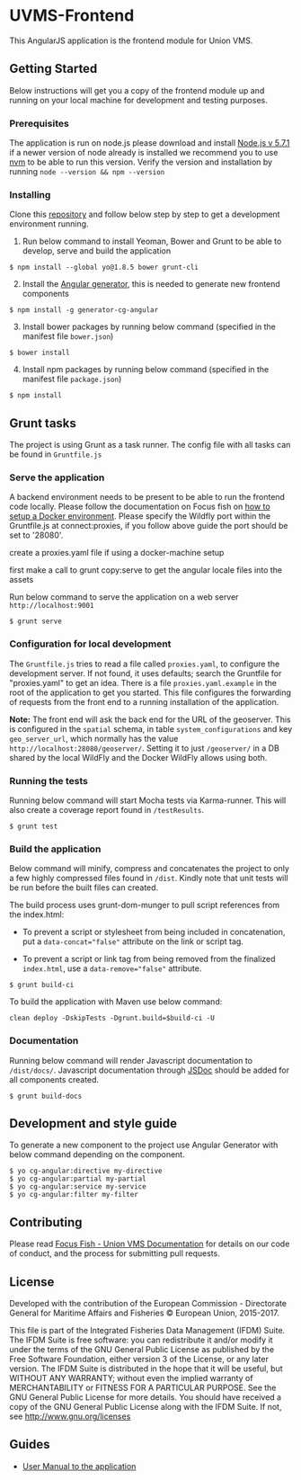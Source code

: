 # UVMS-Frontend

This AngularJS application is the frontend module for Union VMS.


## Getting Started

Below instructions will get you a copy of the frontend module up and running on your local machine for development and testing purposes.


### Prerequisites

The application is run on node.js please download and install [Node.js v 5.7.1](https://nodejs.org/download/release/v5.7.1/) if a newer version of node already is installed we recommend you to use [nvm](https://github.com/creationix/nvm) to be able to run this version. Verify the version and installation by running `node --version && npm --version`


### Installing

Clone this [repository](https://github.com/UnionVMS/UVMS-Frontend.git) and follow below step by step to get a development environment running.

1. Run below command to install Yeoman, Bower and Grunt to be able to develop, serve and build the application

```
$ npm install --global yo@1.8.5 bower grunt-cli
```

2. Install the [Angular generator](https://github.com/cgross/generator-cg-angular), this is needed to generate new frontend components

```
$ npm install -g generator-cg-angular
```

3. Install bower packages by running below command (specified in the manifest file `bower.json`)

```
$ bower install
```

4. Install npm packages by running below command (specified in the manifest file `package.json`)

```
$ npm install
```

## Grunt tasks

The project is using Grunt as a task runner. The config file with all tasks can be found in `Gruntfile.js`

### Serve the application

A backend environment needs to be present to be able to run the frontend code locally. Please follow the documentation on Focus fish on [how to setup a Docker environment](https://focusfish.atlassian.net/wiki/display/UVMS/Docker+Installation). Please specify the Wildfly port within the Gruntfile.js at connect:proxies, if you follow above guide the port should be set to '28080'.

create a proxies.yaml file if using a docker-machine setup

first make a call to grunt copy:serve to get the angular locale files into the assets

Run below command to serve the application on a web server `http://localhost:9001`

```
$ grunt serve
```

### Configuration for local development

The `Gruntfile.js` tries to read a file called `proxies.yaml`, to configure the development server. If not found, it uses defaults; search the Gruntfile for "proxies.yaml" to get an idea.
There is a file `proxies.yaml.example` in the root of the application to get you started.
This file configures the forwarding of requests from the front end to a running installation of the application.

**Note:** The front end will ask the back end for the URL of the geoserver. This is configured in the `spatial` schema, in table `system_configurations` and key `geo_server_url`,
which normally has the value `http://localhost:28080/geoserver/`. Setting it to just `/geoserver/` in a DB shared by the local WildFly and the Docker WildFly allows using both.

### Running the tests

Running below command will start Mocha tests via Karma-runner. This will also create a coverage report found in `/testResults`.

```
$ grunt test
```

### Build the application

Below command will minify, compress and concatenates the project to only a few highly compressed files found in `/dist`. Kindly note that unit tests will be run before the built files can created.

The build process uses grunt-dom-munger to pull script references from the index.html:

* To prevent a script or stylesheet from being included in concatenation, put a `data-concat="false"` attribute on the link or script tag.

* To prevent a script or link tag from being removed from the finalized `index.html`, use a `data-remove="false"` attribute.

```
$ grunt build-ci
```

To build the application with Maven use below command:
```
clean deploy -DskipTests -Dgrunt.build=$build-ci -U
```


### Documentation

Running below command will render Javascript documentation to `/dist/docs/`. Javascript documentation through [JSDoc](http://usejsdoc.org/) should be added for all components created.
```
$ grunt build-docs
```

## Development and style guide

To generate a new component to the project use Angular Generator with below command depending on the component.
```
$ yo cg-angular:directive my-directive
$ yo cg-angular:partial my-partial
$ yo cg-angular:service my-service
$ yo cg-angular:filter my-filter
```

## Contributing

Please read [Focus Fish - Union VMS Documentation](https://focusfish.atlassian.net/wiki/display/FOC/DRAFT+-+JIRA+and+GitHub+workflow+in+practice) for details on our code of conduct, and the process for submitting pull requests.

## License

Developed with the contribution of the European Commission - Directorate General for Maritime Affairs and Fisheries © European Union, 2015-2017.

This file is part of the Integrated Fisheries Data Management (IFDM) Suite. The IFDM Suite is free software: you can redistribute it and/or modify it under the terms of the GNU General Public License as published by the Free Software Foundation, either version 3 of the License, or any later version. The IFDM Suite is distributed in the hope that it will be useful, but WITHOUT ANY WARRANTY; without even the implied warranty of MERCHANTABILITY or FITNESS FOR A PARTICULAR PURPOSE.  See the GNU General Public License for more details. You should have received a copy of the GNU General Public License along with the IFDM Suite. If not, see http://www.gnu.org/licenses

## Guides

* [User Manual to the application](https://focusfish.atlassian.net/wiki/display/UVMS/Union+VMS+-+User+Manual)
